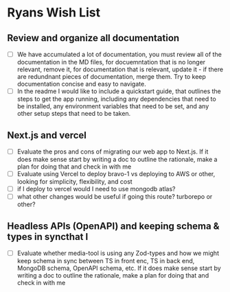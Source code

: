 # Ryans Wish List

## Review and organize all documentation

- [ ] We have accumulated a lot of documentation, you must review all of the documentation in the MD files, for docuemntation that is no longer relevant, remove it, for documentation that is relevant, update it - if there are redundnant pieces of documentation, merge them. Try to keep documentation concise and easy to navigate. 
- [ ] In the readme I would like to include a quickstart guide, that outlines the steps to get the app running, including any dependencies that need to be installed, any environment variables that need to be set, and any other setup steps that need to be taken. 

## Next.js and vercel

- [ ] Evaluate the pros and cons of migrating our web app to Next.js. If it does make sense start by writing a doc to outline the rationale, make a plan for doing that and check in with me
- [ ] Evaluate using Vercel to deploy bravo-1 vs deploying to AWS or other, looking for simplicity, flexibility, and cost
- [ ] if I deploy to vercel would I need to use mongodb atlas?
- [ ] what other changes would be useful if going this route? turborepo or other?

## Headless APIs (OpenAPI) and keeping schema & types in syncthat l

- [ ] Evaluate whether media-tool is using any Zod-types and how we might keep schema in sync between TS in front enc, TS in back end, MongoDB schema, OpenAPI schema, etc. If it does make sense start by writing a doc to outline the rationale, make a plan for doing that and check in with me